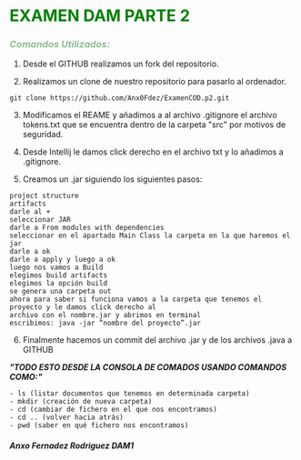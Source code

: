 # <span style="color:green">**EXAMEN DAM PARTE 2**</span>  


### <span style="color:Darkseagreen">*Comandos Utilizados:*</span>  


1. Desde el GITHUB realizamos un fork del repositorio.

2. Realizamos un clone de nuestro repositorio para pasarlo al ordenador.
~~~
git clone https://github.com/Anx0Fdez/ExamenCOD.p2.git
~~~

3. Modificamos el REAME y añadimos a al archivo .gitignore el archivo tokens.txt que se encuentra dentro de la carpeta "src" por motivos de seguridad.

4. Desde Intellij le damos click derecho en el archivo txt y lo añadimos a .gitignore.

5. Creamos un .jar siguiendo los siguientes pasos:
~~~
project structure
artifacts
darle al +
seleccionar JAR
darle a From modules with dependencies
seleccionar en el apartado Main Class la carpeta en la que haremos el jar
darle a ok
darle a apply y luego a ok
luego nos vamos a Build
elegimos build artifacts
elegimos la opción build
se genera una carpeta out
ahora para saber si funciona vamos a la carpeta que tenemos el proyecto y le damos click derecho al
archivo con el nombre.jar y abrimos en terminal
escribimos: java -jar “nombre del proyecto”.jar
~~~

6. Finalmente hacemos un commit del archivo .jar y de los archivos .java a GITHUB



 ***"TODO ESTO DESDE LA CONSOLA DE COMADOS USANDO COMANDOS COMO:"***
 ~~~
- ls (listar documentos que tenemos en determinada carpeta)
- mkdir (creación de nueva carpeta)
- cd (cambiar de fichero en el que nos encontramos)
- cd .. (volver hacia atrás)
- pwd (saber en qué fichero nos encontramos)
 ~~~

#### ***Anxo Fernadez Rodriguez DAM1***